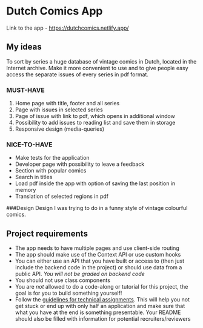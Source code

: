 # Dutch Comics App

Link to the app - https://dutchcomics.netlify.app/

## My ideas

To sort by series a huge database of vintage comics in Dutch, located in the Internet archive. Make it more convenient to use and to give people easy access the separate issues of every series in pdf format.

### MUST-HAVE
1. Home page with title, footer and all series
2. Page with issues in selected series
3. Page of issue with link to pdf, which opens in additional window
4. Possibility to add issues to reading list and save them in storage
5. Responsive design (media-queries)
   
### NICE-TO-HAVE
- Make tests for the application
- Developer page with possibility to leave a feedback
- Section with popular comics
- Search in titles
- Load pdf inside the app with option of saving the last position in memory
- Translation of selected regions in pdf

###Design
Design I was trying to do in a funny style of vintage colourful comics. 

## Project requirements

- The app needs to have multiple pages and use client-side routing
- The app should make use of the Context API or use custom hooks
- You can either use an API that you have built or access to (then just include the backend code in the project) or should use data from a public API. _You will not be graded on backend code_
- You should not use class components
- You are *not* allowed to do a code-along or tutorial for this project, the goal is for you to build something yourself!
- Follow the [guidelines for technical assignments](https://github.com/HackYourFuture/ta_guidelines). This will help you not get stuck or end up with only half an application and make sure that what you have at the end is something presentable. Your README should also be filled with information for potential recruiters/reviewers

